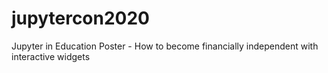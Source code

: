 # jupytercon2020
Jupyter in Education Poster - How to become financially independent with interactive widgets
